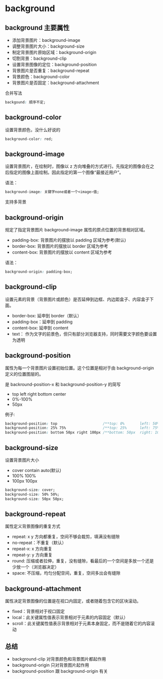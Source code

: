 # background

## background 主要属性

- 添加背景图片：background-image
- 调整背景图片大小：background-size
- 制定背景图片原始区域：background-origin
- 切割背景：background-clip
- 设置背景图像的定位：background-position
- 背景图片是否重复：background-repeat
- 背景颜色：background-color
- 背景图片是否固定：background-attachment

合并写法

```css
backgound: 顺序不定;
```

## background-color

设置背景颜色，没什么好说的

```css
background-color: red;
```

## background-image

设置背景图片，在绘制时，图像以 z 方向堆叠的方式进行。先指定的图像会在之后指定的图像上面绘制。因此指定的第一个图像“最接近用户”。

语法：

```css
background-image: 关键字none或者一个<image>值;
```

支持多背景

## background-origin

规定了指定背景图片 background-image 属性的原点位置的背景相对区域。

- padding-box: 背景图片的摆放以 padding 区域为参考(默认)
- border-box: 背景图片的摆放以 border 区域为参考
- content-box: 背景图片的摆放以 content 区域为参考

语法：

```css
background-origin: padding-box;
```

## background-clip

设置元素的背景（背景图片或颜色）是否延伸到边框、内边距盒子、内容盒子下面。

- border-box: 延申到 border（默认）
- padding-box：延申到 padding
- content-box: 延申到 content
- text： 作为文字的前景色，但只有部分浏览器支持，同时需要文字颜色要设置为透明

## background-position

属性为每一个背景图片设置初始位置。这个位置是相对于由 background-origin 定义的位置图层的。

是 backround-position-x 和 background-position-y 的简写

- top left right bottom center
- 0%-100%
- 50px

例子:

```css
background-position: top                     /**top: 0%       left: 50% */
background-position: 25% 75%                 /**top: 25%      left: 75% */
background-position: bottom 50px right 100px /**bottom: 50px  right: 100px */
```

## background-size

设置背景图片大小

- cover contain auto(默认)
- 100% 100%
- 100px 100px

```css
background-size: cover;
background-size: 50% 50%;
background-size: 50px 50px;
```

## background-repeat

属性定义背景图像的重复方式

- repeat: x y 方向都重复，空间不够会裁剪，填满没有缝隙
- no-repeat：不重复（默认）
- repeat-x: x 方向重复
- repeat-y: y 方向重复
- round: 压缩或者拉伸，重复，没有缝隙，看最后的一个空间是多放一个还是少放一个（浏览器决定）
- space: 不压缩，均匀分配空间，重复，空间多出会有缝隙

## background-attachment

属性决定背景图像的位置是在视口内固定，或者随着包含它的区块滚动。

- fixed：背景相对于视口固定
- local：此关键属性值表示背景相对于元素的内容固定（默认）
- scroll：此关键属性值表示背景相对于元素本身固定，而不是随着它的内容滚动

## 总结

- background-clip 对背景颜色和背景图片都起作用
- background-origin 只对背景图片起作用
- background-position 跟 background-origin 有关
